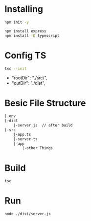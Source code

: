 # Installing

```bash 
npm init -y 
```
```bash
npm install express
npm install -D typescript
```
# Config TS
```bash
tsc --init
```
- "rootDir": "./src/",  
- "outDir": "./dist",

# Besic File Structure
```txt
|.env
|-dist
    |-server.js  // after build
|-src
    |-app.ts
    |-server.ts
    |-app
        |-other Things
```

# Build
```bash
tsc
```

# Run
```bash
node ./dist/server.js
```

